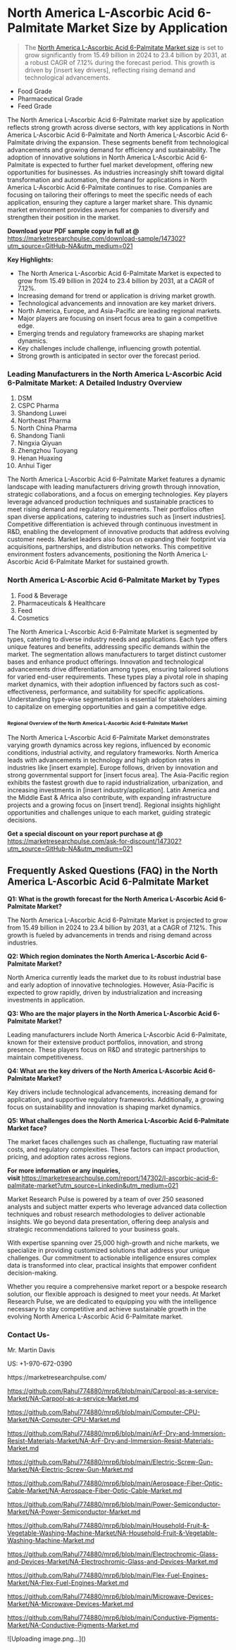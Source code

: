 <h1>North America L-Ascorbic Acid 6-Palmitate Market&nbsp;Size by Application</h1><blockquote><p>The <a href="https://marketresearchpulse.com/download-sample/147302?utm_source=GitHub-NA&amp;utm_medium=021">North America L-Ascorbic Acid 6-Palmitate Market size</a> is set to grow significantly from 15.49 billion in 2024 to 23.4 billion by 2031, at a robust CAGR of 7.12% during the forecast period. This growth is driven by [insert key drivers], reflecting rising demand and technological advancements.</p></blockquote><ul><li>Food Grade<li> Pharmaceutical Grade<li> Feed Grade</li></ul><p>The North America L-Ascorbic Acid 6-Palmitate market size by application reflects strong growth across diverse sectors, with key applications in North America L-Ascorbic Acid 6-Palmitate and North America L-Ascorbic Acid 6-Palmitate driving the expansion. These segments benefit from technological advancements and growing demand for efficiency and sustainability. The adoption of innovative solutions in North America L-Ascorbic Acid 6-Palmitate is expected to further fuel market development, offering new opportunities for businesses. As industries increasingly shift toward digital transformation and automation, the demand for applications in North America L-Ascorbic Acid 6-Palmitate continues to rise. Companies are focusing on tailoring their offerings to meet the specific needs of each application, ensuring they capture a larger market share. This dynamic market environment provides avenues for companies to diversify and strengthen their position in the market.</p><p><strong>Download your PDF sample copy in full at @ </strong><a href="https://marketresearchpulse.com/download-sample/147302?utm_source=GitHub-NA&amp;utm_medium=021">https://marketresearchpulse.com/download-sample/147302?utm_source=GitHub-NA&amp;utm_medium=021</a></p><p><strong>Key Highlights: </strong></p><ul><li>The North America L-Ascorbic Acid 6-Palmitate Market is expected to grow from 15.49 billion in 2024 to 23.4 billion by 2031, at a CAGR of 7.12%.</li><li>Increasing demand for trend or application is driving market growth.</li><li>Technological advancements and innovation are key market drivers.</li><li>North America, Europe, and Asia-Pacific are leading regional markets.</li><li>Major players are focusing on insert focus area to gain a competitive edge.</li><li>Emerging trends and regulatory frameworks are shaping market dynamics.</li><li>Key challenges include challenge, influencing growth potential.</li><li>Strong growth is anticipated in sector over the forecast period.</li></ul><h3>Leading Manufacturers in the North America L-Ascorbic Acid 6-Palmitate Market: A Detailed Industry Overview</h3><ol><li>DSM</li><li>CSPC Pharma</li><li>Shandong Luwei</li><li>Northeast Pharma</li><li>North China Pharma</li><li>Shandong Tianli</li><li>Ningxia Qiyuan</li><li>Zhengzhou Tuoyang</li><li>Henan Huaxing</li><li>Anhui Tiger</li></ol><div class="flex max-w-full flex-col flex-grow"><div class="min-h-8 text-message flex w-full flex-col items-end gap-2 whitespace-normal break-words [.text-message+&amp;]:mt-5" dir="auto" data-message-author-role="assistant" data-message-id="fd8432e4-4910-450d-b182-61b7bfb0a01f" data-message-model-slug="gpt-4o"><div class="flex w-full flex-col gap-1 empty:hidden first:pt-[3px]"><div class="markdown prose w-full break-words dark:prose-invert light"><p>The North America L-Ascorbic Acid 6-Palmitate Market features a dynamic landscape with leading manufacturers driving growth through innovation, strategic collaborations, and a focus on emerging technologies. Key players leverage advanced production techniques and sustainable practices to meet rising demand and regulatory requirements. Their portfolios often span diverse applications, catering to industries such as [insert industries]. Competitive differentiation is achieved through continuous investment in R&amp;D, enabling the development of innovative products that address evolving customer needs. Market leaders also focus on expanding their footprint via acquisitions, partnerships, and distribution networks. This competitive environment fosters advancements, positioning the North America L-Ascorbic Acid 6-Palmitate Market for sustained growth.</p></div></div></div></div><h3>North America L-Ascorbic Acid 6-Palmitate Market by Types</h3><ol><li>Food & Beverage<li> Pharmaceuticals & Healthcare<li> Feed<li> Cosmetics</li></ol><div class="flex max-w-full flex-col flex-grow"><div class="min-h-8 text-message flex w-full flex-col items-end gap-2 whitespace-normal break-words [.text-message+&amp;]:mt-5" dir="auto" data-message-author-role="assistant" data-message-id="084470be-0bb7-4664-bddf-5156b4f41249" data-message-model-slug="gpt-4o-mini"><div class="flex w-full flex-col gap-1 empty:hidden first:pt-[3px]"><div class="markdown prose w-full break-words dark:prose-invert light"><p>The North America L-Ascorbic Acid 6-Palmitate Market is segmented by types, catering to diverse industry needs and applications. Each type offers unique features and benefits, addressing specific demands within the market. The segmentation allows manufacturers to target distinct customer bases and enhance product offerings. Innovation and technological advancements drive differentiation among types, ensuring tailored solutions for varied end-user requirements. These types play a pivotal role in shaping market dynamics, with their adoption influenced by factors such as cost-effectiveness, performance, and suitability for specific applications. Understanding type-wise segmentation is essential for stakeholders aiming to capitalize on emerging opportunities and gain a competitive edge.</p></div></div></div></div><h3><span style="font-size: 11px;">Regional Overview of the North America L-Ascorbic Acid 6-Palmitate Market</span></h3><div class="flex max-w-full flex-col flex-grow"><div class="min-h-8 text-message flex w-full flex-col items-end gap-2 whitespace-normal break-words [.text-message+&amp;]:mt-5" dir="auto" data-message-author-role="assistant" data-message-id="e9038762-ce64-4e30-91c9-9bd413514231" data-message-model-slug="gpt-4o-mini"><div class="flex w-full flex-col gap-1 empty:hidden first:pt-[3px]"><div class="markdown prose w-full break-words dark:prose-invert light"><p>The North America L-Ascorbic Acid 6-Palmitate Market demonstrates varying growth dynamics across key regions, influenced by economic conditions, industrial activity, and regulatory frameworks. North America leads with advancements in technology and high adoption rates in industries like [insert example]. Europe follows, driven by innovation and strong governmental support for [insert focus area]. The Asia-Pacific region exhibits the fastest growth due to rapid industrialization, urbanization, and increasing investments in [insert industry/application]. Latin America and the Middle East &amp; Africa also contribute, with expanding infrastructure projects and a growing focus on [insert trend]. Regional insights highlight opportunities and challenges unique to each market, guiding strategic decisions.</p></div></div></div></div><p><strong>Get a special discount on your report purchase at @ </strong><a href="https://marketresearchpulse.com/ask-for-discount/147302?utm_source=GitHub-NA&amp;utm_medium=021">https://marketresearchpulse.com/ask-for-discount/147302?utm_source=GitHub-NA&amp;utm_medium=021</a></p><h2>Frequently Asked Questions (FAQ) in the North America L-Ascorbic Acid 6-Palmitate Market</h2><p><strong>Q1: What is the growth forecast for the North America L-Ascorbic Acid 6-Palmitate Market?</strong></p><p>The North America L-Ascorbic Acid 6-Palmitate Market is projected to grow from 15.49 billion in 2024 to 23.4 billion by 2031, at a CAGR of 7.12%. This growth is fueled by advancements in trends and rising demand across industries.</p><p><strong>Q2: Which region dominates the North America L-Ascorbic Acid 6-Palmitate Market?</strong></p><p>North America currently leads the market due to its robust industrial base and early adoption of innovative technologies. However, Asia-Pacific is expected to grow rapidly, driven by industrialization and increasing investments in application.</p><p><strong>Q3: Who are the major players in the North America L-Ascorbic Acid 6-Palmitate Market?</strong></p><p>Leading manufacturers include North America L-Ascorbic Acid 6-Palmitate, known for their extensive product portfolios, innovation, and strong presence. These players focus on R&amp;D and strategic partnerships to maintain competitiveness.</p><p><strong>Q4: What are the key drivers of the North America L-Ascorbic Acid 6-Palmitate Market?</strong></p><p>Key drivers include technological advancements, increasing demand for application, and supportive regulatory frameworks. Additionally, a growing focus on sustainability and innovation is shaping market dynamics.</p><p><strong>Q5: What challenges does the North America L-Ascorbic Acid 6-Palmitate Market face?</strong></p><p>The market faces challenges such as challenge, fluctuating raw material costs, and regulatory complexities. These factors can impact production, pricing, and adoption rates across regions.</p><p><strong>For more information or any inquiries, visit&nbsp;</strong><a href="https://marketresearchpulse.com/report/147302/l-ascorbic-acid-6-palmitate-market?utm_source=Linkedin&utm_medium=021">https://marketresearchpulse.com/report/147302/l-ascorbic-acid-6-palmitate-market?utm_source=Linkedin&utm_medium=021</a></p><p>Market Research Pulse is powered by a team of over 250 seasoned analysts and subject matter experts who leverage advanced data collection techniques and robust research methodologies to deliver actionable insights. We go beyond data presentation, offering deep analysis and strategic recommendations tailored to your business goals.</p><p>With expertise spanning over 25,000 high-growth and niche markets, we specialize in providing customized solutions that address your unique challenges. Our commitment to actionable intelligence ensures complex data is transformed into clear, practical insights that empower confident decision-making.</p><p>Whether you require a comprehensive market report or a bespoke research solution, our flexible approach is designed to meet your needs. At Market Research Pulse, we are dedicated to equipping you with the intelligence necessary to stay competitive and achieve sustainable growth in the evolving North America L-Ascorbic Acid 6-Palmitate market.</p><h3><strong>Contact Us-</strong></h3><p>Mr. Martin Davis</p><p>US: +1-970-672-0390</p><p>https://marketresearchpulse.com/</p><p><a href="https://github.com/Rahul774880/mrp6/blob/main/Carpool-as-a-service-Market/NA-Carpool-as-a-service-Market.md">https://github.com/Rahul774880/mrp6/blob/main/Carpool-as-a-service-Market/NA-Carpool-as-a-service-Market.md</a></p><p><a href="https://github.com/Rahul774880/mrp6/blob/main/Computer-CPU-Market/NA-Computer-CPU-Market.md">https://github.com/Rahul774880/mrp6/blob/main/Computer-CPU-Market/NA-Computer-CPU-Market.md</a></p><p><a href="https://github.com/Rahul774880/mrp6/blob/main/ArF-Dry-and-Immersion-Resist-Materials-Market/NA-ArF-Dry-and-Immersion-Resist-Materials-Market.md">https://github.com/Rahul774880/mrp6/blob/main/ArF-Dry-and-Immersion-Resist-Materials-Market/NA-ArF-Dry-and-Immersion-Resist-Materials-Market.md</a></p><p><a href="https://github.com/Rahul774880/mrp6/blob/main/Electric-Screw-Gun-Market/NA-Electric-Screw-Gun-Market.md">https://github.com/Rahul774880/mrp6/blob/main/Electric-Screw-Gun-Market/NA-Electric-Screw-Gun-Market.md</a></p><p><a href="https://github.com/Rahul774880/mrp6/blob/main/Aerospace-Fiber-Optic-Cable-Market/NA-Aerospace-Fiber-Optic-Cable-Market.md">https://github.com/Rahul774880/mrp6/blob/main/Aerospace-Fiber-Optic-Cable-Market/NA-Aerospace-Fiber-Optic-Cable-Market.md</a></p><p><a href="https://github.com/Rahul774880/mrp6/blob/main/Power-Semiconductor-Market/NA-Power-Semiconductor-Market.md">https://github.com/Rahul774880/mrp6/blob/main/Power-Semiconductor-Market/NA-Power-Semiconductor-Market.md</a></p><p><a href="https://github.com/Rahul774880/mrp6/blob/main/Household-Fruit-&-Vegetable-Washing-Machine-Market/NA-Household-Fruit-&-Vegetable-Washing-Machine-Market.md">https://github.com/Rahul774880/mrp6/blob/main/Household-Fruit-&-Vegetable-Washing-Machine-Market/NA-Household-Fruit-&-Vegetable-Washing-Machine-Market.md</a></p><p><a href="https://github.com/Rahul774880/mrp6/blob/main/Electrochromic-Glass-and-Devices-Market/NA-Electrochromic-Glass-and-Devices-Market.md">https://github.com/Rahul774880/mrp6/blob/main/Electrochromic-Glass-and-Devices-Market/NA-Electrochromic-Glass-and-Devices-Market.md</a></p><p><a href="https://github.com/Rahul774880/mrp6/blob/main/Flex-Fuel-Engines-Market/NA-Flex-Fuel-Engines-Market.md">https://github.com/Rahul774880/mrp6/blob/main/Flex-Fuel-Engines-Market/NA-Flex-Fuel-Engines-Market.md</a></p><p><a href="https://github.com/Rahul774880/mrp6/blob/main/Microwave-Devices-Market/NA-Microwave-Devices-Market.md">https://github.com/Rahul774880/mrp6/blob/main/Microwave-Devices-Market/NA-Microwave-Devices-Market.md</a></p><p><a href="https://github.com/Rahul774880/mrp6/blob/main/Conductive-Pigments-Market/NA-Conductive-Pigments-Market.md">https://github.com/Rahul774880/mrp6/blob/main/Conductive-Pigments-Market/NA-Conductive-Pigments-Market.md</a></p>
![Uploading image.png…]()
